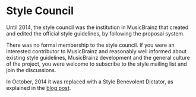 # Style Council

Until 2014, the style council was the institution in MusicBrainz that created and edited the official style guidelines, by following the proposal system.

There was no formal membership to the style council. If you were an interested contributor to MusicBrainz and reasonably well informed about existing style guidelines, MusicBrainz development and the general culture of the project, you were welcome to subscribe to the style mailing list and join the discussions.

In October, 2014 it was replaced with a Style Benevolent Dictator, as explained in the [blog post](http://blog.musicbrainz.org/2014/10/17/changes-to-our-style-process/).
